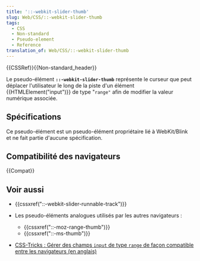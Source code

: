 ```yaml
---
title: '::-webkit-slider-thumb'
slug: Web/CSS/::-webkit-slider-thumb
tags:
  - CSS
  - Non-standard
  - Pseudo-element
  - Reference
translation_of: Web/CSS/::-webkit-slider-thumb
---
```


{{CSSRef}}{{Non-standard_header}}

Le pseudo-élément **`::-webkit-slider-thumb`** représente le curseur que peut déplacer l'utilisateur le long de la piste d'un élément {{HTMLElement("input")}} de type "`range"` afin de modifier la valeur numérique associée.

## Spécifications

Ce pseudo-élément est un pseudo-élément propriétaire lié à WebKit/Blink et ne fait partie d'aucune spécification.

## Compatibilité des navigateurs

{{Compat}}

## Voir aussi

- {{cssxref("::-webkit-slider-runnable-track")}}
- Les pseudo-éléments analogues utilisés par les autres navigateurs :

  - {{cssxref("::-moz-range-thumb")}}
  - {{cssxref("::-ms-thumb")}}

- [CSS-Tricks : Gérer des champs `input` de type `range` de façon compatible entre les navigateurs (en anglais)](https://css-tricks.com/styling-cross-browser-compatible-range-inputs-css/)
